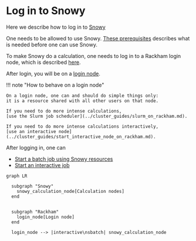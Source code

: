 # Log in to Snowy

Here we describe how to log in to [Snowy](../cluster_guides/snowy.md)

One needs to be allowed to use Snowy.
[These prerequisites](rackham_usage_prerequisites.md) describes what is needed before one can use Snowy.

To make Snowy do a calculation, one needs to log in to a Rackham login node,
which is described [here](../getting_started/login_rackham.md).

After login, you will be on a [login node](../cluster_guides/login_node.md).

!!! note "How to behave on a login node"

    On a login node, one can and should do simple things only:
    it is a resource shared with all other users on that node.

    If you need to do more intense calculations,
    [use the Slurm job scheduler](../cluster_guides/slurm_on_rackham.md).

    If you need to do more intense calculations interactively,
    [use an interactive node](../cluster_guides/start_interactive_node_on_rackham.md).

After logging in, one can

- [Start a batch job using Snowy resources](../cluster_guides/slurm.md)
- [Start an interactive job](../cluster_guides/start_interactive_node_on_snowy.md)


```mermaid
graph LR

  subgraph "Snowy"
    snowy_calculation_node[Calculation nodes]
  end


  subgraph "Rackham"
    login_node[Login node]
  end
    
  login_node --> |interactive\nsbatch| snowy_calculation_node
```
